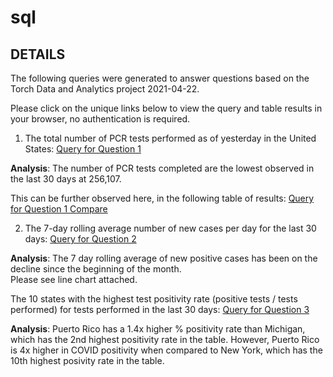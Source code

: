 # sql

## DETAILS 

The following queries were generated to answer questions based on the Torch Data and Analytics project 2021-04-22.

Please click on the unique links below to view the query and table results in your browser, no authentication is required.  

1. The total number of PCR tests performed as of yesterday in the United States:
<a href="https://popsql.com/queries/-MZib2bl60J_nEgoNW2w/total-number-pcr-tests-performed-yesterday-may-2-2021?access_token=c592fb181f77557d8f352587315e3bdf" target="_blank" rel="noopener noreferrer">Query for Question 1</a>

<b>Analysis</b>:  The number of PCR tests completed are the lowest observed in the last 30 days at 256,107.  

This can be further observed here, in the following table of results:
<a href="https://popsql.com/queries/-MZii5f1IF7Ug899yZjl/total-pcr-tests-performed-last-7-days?access_token=43a3d6318230d4bfd5bb90aa6ca81421" target="_blank" rel="noopener noreferrer">Query for Question 1 Compare</a> 

2. The 7-day rolling average number of new cases per day for the last 30 days:
<a href="https://popsql.com/queries/-MZib598zmVIg0gsnCIA/7-day-rolling-avg-positive-cases-last-30-days-may-2-2021?access_token=ac585837c31d94575d6d7683c0afaa34" target="_blank" rel="noopener noreferrer">Query for Question 2</a>

<b>Analysis</b>:  The 7 day rolling average of new positive cases has been on the decline since the beginning of the month.  
Please see line chart attached.

The 10 states with the highest test positivity rate (positive tests / tests performed) for tests performed in the last 30 days:
<a href="https://popsql.com/queries/-MZib7bt_7PH3vwmmdni/top-10-positive-cases-by-state-last-30-days-may-2-2021?access_token=64eb653924b1caa17e4bfc4bd3c71b87" target="_blank" rel="noopener noreferrer">Query for Question 3</a>

<b>Analysis</b>:  Puerto Rico has a 1.4x higher % positivity rate than Michigan, which has the 2nd highest positivity rate in the table.  However, Puerto Rico is 4x higher in COVID positivity when compared to New York, which has the 10th highest posivity rate in the table.


